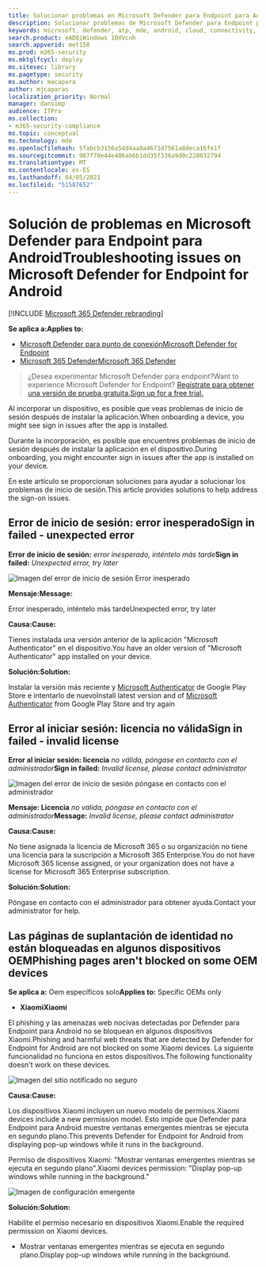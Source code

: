 ```yaml
---
title: Solucionar problemas en Microsoft Defender para Endpoint para Android
description: Solucionar problemas de Microsoft Defender para Endpoint para Android
keywords: microsoft, defender, atp, mde, android, cloud, connectivity, communication
search.product: eADQiWindows 10XVcnh
search.appverid: met150
ms.prod: m365-security
ms.mktglfcycl: deploy
ms.sitesec: library
ms.pagetype: security
ms.author: macapara
author: mjcaparas
localization_priority: Normal
manager: dansimp
audience: ITPro
ms.collection:
- m365-security-compliance
ms.topic: conceptual
ms.technology: mde
ms.openlocfilehash: 5fabcb3156a54d4aa8a4671d7561a8deca16fe1f
ms.sourcegitcommit: 987f70e44e406ab6b1dd35f336a9d0c228032794
ms.translationtype: MT
ms.contentlocale: es-ES
ms.lasthandoff: 04/05/2021
ms.locfileid: "51587652"
---
```

# <a name="troubleshooting-issues-on-microsoft-defender-for-endpoint-for-android"></a><span data-ttu-id="7e58d-104">Solución de problemas en Microsoft Defender para Endpoint para Android</span><span class="sxs-lookup"><span data-stu-id="7e58d-104">Troubleshooting issues on Microsoft Defender for Endpoint for Android</span></span>

[!INCLUDE [Microsoft 365 Defender rebranding](../../includes/microsoft-defender.md)]

<span data-ttu-id="7e58d-105">**Se aplica a:**</span><span class="sxs-lookup"><span data-stu-id="7e58d-105">**Applies to:**</span></span>
- [<span data-ttu-id="7e58d-106">Microsoft Defender para punto de conexión</span><span class="sxs-lookup"><span data-stu-id="7e58d-106">Microsoft Defender for Endpoint</span></span>](https://go.microsoft.com/fwlink/p/?linkid=2154037)
- [<span data-ttu-id="7e58d-107">Microsoft 365 Defender</span><span class="sxs-lookup"><span data-stu-id="7e58d-107">Microsoft 365 Defender</span></span>](https://go.microsoft.com/fwlink/?linkid=2118804)

> <span data-ttu-id="7e58d-108">¿Desea experimentar Microsoft Defender para endpoint?</span><span class="sxs-lookup"><span data-stu-id="7e58d-108">Want to experience Microsoft Defender for Endpoint?</span></span> [<span data-ttu-id="7e58d-109">Regístrate para obtener una versión de prueba gratuita.</span><span class="sxs-lookup"><span data-stu-id="7e58d-109">Sign up for a free trial.</span></span>](https://www.microsoft.com/microsoft-365/windows/microsoft-defender-atp?ocid=docs-wdatp-exposedapis-abovefoldlink) 

<span data-ttu-id="7e58d-110">Al incorporar un dispositivo, es posible que veas problemas de inicio de sesión después de instalar la aplicación.</span><span class="sxs-lookup"><span data-stu-id="7e58d-110">When onboarding a device, you might see sign in issues after the app is installed.</span></span>

<span data-ttu-id="7e58d-111">Durante la incorporación, es posible que encuentres problemas de inicio de sesión después de instalar la aplicación en el dispositivo.</span><span class="sxs-lookup"><span data-stu-id="7e58d-111">During onboarding, you might encounter sign in issues after the app is installed on your device.</span></span>

<span data-ttu-id="7e58d-112">En este artículo se proporcionan soluciones para ayudar a solucionar los problemas de inicio de sesión.</span><span class="sxs-lookup"><span data-stu-id="7e58d-112">This article provides solutions to help address the sign-on issues.</span></span>  

## <a name="sign-in-failed---unexpected-error"></a><span data-ttu-id="7e58d-113">Error de inicio de sesión: error inesperado</span><span class="sxs-lookup"><span data-stu-id="7e58d-113">Sign in failed - unexpected error</span></span>
<span data-ttu-id="7e58d-114">**Error de inicio de sesión:** *error inesperado, inténtelo más tarde*</span><span class="sxs-lookup"><span data-stu-id="7e58d-114">**Sign in failed:** *Unexpected error, try later*</span></span>

![Imagen del error de inicio de sesión Error inesperado](images/f9c3bad127d636c1f150d79814f35d4c.png)

<span data-ttu-id="7e58d-116">**Mensaje:**</span><span class="sxs-lookup"><span data-stu-id="7e58d-116">**Message:**</span></span>

<span data-ttu-id="7e58d-117">Error inesperado, inténtelo más tarde</span><span class="sxs-lookup"><span data-stu-id="7e58d-117">Unexpected error, try later</span></span>

<span data-ttu-id="7e58d-118">**Causa:**</span><span class="sxs-lookup"><span data-stu-id="7e58d-118">**Cause:**</span></span>

<span data-ttu-id="7e58d-119">Tienes instalada una versión anterior de la aplicación "Microsoft Authenticator" en el dispositivo.</span><span class="sxs-lookup"><span data-stu-id="7e58d-119">You have an older version of "Microsoft Authenticator" app installed on your device.</span></span>

<span data-ttu-id="7e58d-120">**Solución:**</span><span class="sxs-lookup"><span data-stu-id="7e58d-120">**Solution:**</span></span>

<span data-ttu-id="7e58d-121">Instalar la versión más reciente y [Microsoft Authenticator](https://play.google.com/store/apps/details?androidid=com.azure.authenticator) de Google Play Store e intentarlo de nuevo</span><span class="sxs-lookup"><span data-stu-id="7e58d-121">Install latest version and of [Microsoft Authenticator](https://play.google.com/store/apps/details?androidid=com.azure.authenticator) from Google Play Store and try again</span></span>

## <a name="sign-in-failed---invalid-license"></a><span data-ttu-id="7e58d-122">Error al iniciar sesión: licencia no válida</span><span class="sxs-lookup"><span data-stu-id="7e58d-122">Sign in failed - invalid license</span></span>

<span data-ttu-id="7e58d-123">**Error al iniciar sesión: licencia** *no válida, póngase en contacto con el administrador*</span><span class="sxs-lookup"><span data-stu-id="7e58d-123">**Sign in failed:** *Invalid license, please contact administrator*</span></span>

![Imagen del error de inicio de sesión póngase en contacto con el administrador](images/920e433f440fa1d3d298e6a2a43d4811.png)

<span data-ttu-id="7e58d-125">**Mensaje: Licencia** *no válida, póngase en contacto con el administrador*</span><span class="sxs-lookup"><span data-stu-id="7e58d-125">**Message:** *Invalid license, please contact administrator*</span></span>

<span data-ttu-id="7e58d-126">**Causa:**</span><span class="sxs-lookup"><span data-stu-id="7e58d-126">**Cause:**</span></span>

<span data-ttu-id="7e58d-127">No tiene asignada la licencia de Microsoft 365 o su organización no tiene una licencia para la suscripción a Microsoft 365 Enterprise.</span><span class="sxs-lookup"><span data-stu-id="7e58d-127">You do not have Microsoft 365 license assigned, or your organization does not have a license for Microsoft 365 Enterprise subscription.</span></span>

<span data-ttu-id="7e58d-128">**Solución:**</span><span class="sxs-lookup"><span data-stu-id="7e58d-128">**Solution:**</span></span>

<span data-ttu-id="7e58d-129">Póngase en contacto con el administrador para obtener ayuda.</span><span class="sxs-lookup"><span data-stu-id="7e58d-129">Contact your administrator for help.</span></span>

## <a name="phishing-pages-arent-blocked-on-some-oem-devices"></a><span data-ttu-id="7e58d-130">Las páginas de suplantación de identidad no están bloqueadas en algunos dispositivos OEM</span><span class="sxs-lookup"><span data-stu-id="7e58d-130">Phishing pages aren't blocked on some OEM devices</span></span>

<span data-ttu-id="7e58d-131">**Se aplica a:** Oem específicos solo</span><span class="sxs-lookup"><span data-stu-id="7e58d-131">**Applies to:** Specific OEMs only</span></span>

-   <span data-ttu-id="7e58d-132">**Xiaomi**</span><span class="sxs-lookup"><span data-stu-id="7e58d-132">**Xiaomi**</span></span>

<span data-ttu-id="7e58d-133">El phishing y las amenazas web nocivas detectadas por Defender para Endpoint para Android no se bloquean en algunos dispositivos Xiaomi.</span><span class="sxs-lookup"><span data-stu-id="7e58d-133">Phishing and harmful web threats that are detected by Defender for Endpoint for Android are not blocked on some Xiaomi devices.</span></span> <span data-ttu-id="7e58d-134">La siguiente funcionalidad no funciona en estos dispositivos.</span><span class="sxs-lookup"><span data-stu-id="7e58d-134">The following functionality doesn't work on these devices.</span></span>

![Imagen del sitio notificado no seguro](images/0c04975c74746a5cdb085e1d9386e713.png)


<span data-ttu-id="7e58d-136">**Causa:**</span><span class="sxs-lookup"><span data-stu-id="7e58d-136">**Cause:**</span></span>

<span data-ttu-id="7e58d-137">Los dispositivos Xiaomi incluyen un nuevo modelo de permisos.</span><span class="sxs-lookup"><span data-stu-id="7e58d-137">Xiaomi devices include a new permission model.</span></span> <span data-ttu-id="7e58d-138">Esto impide que Defender para Endpoint para Android muestre ventanas emergentes mientras se ejecuta en segundo plano.</span><span class="sxs-lookup"><span data-stu-id="7e58d-138">This prevents Defender for Endpoint for Android from displaying pop-up windows while it runs in the background.</span></span>

<span data-ttu-id="7e58d-139">Permiso de dispositivos Xiaomi: "Mostrar ventanas emergentes mientras se ejecuta en segundo plano".</span><span class="sxs-lookup"><span data-stu-id="7e58d-139">Xiaomi devices permission: "Display pop-up windows while running in the background."</span></span>

![Imagen de configuración emergente](images/6e48e7b29daf50afddcc6c8c7d59fd64.png)

<span data-ttu-id="7e58d-141">**Solución:**</span><span class="sxs-lookup"><span data-stu-id="7e58d-141">**Solution:**</span></span>

<span data-ttu-id="7e58d-142">Habilite el permiso necesario en dispositivos Xiaomi.</span><span class="sxs-lookup"><span data-stu-id="7e58d-142">Enable the required permission on Xiaomi devices.</span></span>

- <span data-ttu-id="7e58d-143">Mostrar ventanas emergentes mientras se ejecuta en segundo plano.</span><span class="sxs-lookup"><span data-stu-id="7e58d-143">Display pop-up windows while running in the background.</span></span>

